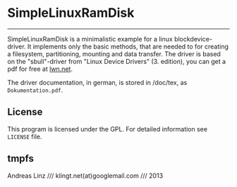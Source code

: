 # SimpleLinuxRamDisk

---

SimpleLinuxRamDisk is a minimalistic example for a linux blockdevice-driver. It implements only the basic methods, that are needed to for creating a filesystem, partitioning, mounting and data transfer.
The driver is based on the "sbull"-driver from "Linux Device Drivers" (3. edition), you can get a pdf for free at [lwn.net](http://lwn.net/Kernel/LDD3/).

The driver documentation, in german, is stored in /doc/tex, as `Dokumentation.pdf`.

## License

This program is licensed under the GPL. For detailed information see `LICENSE` file.

## tmpfs


Andreas Linz /// klingt.net(at)googlemail.com /// 2013